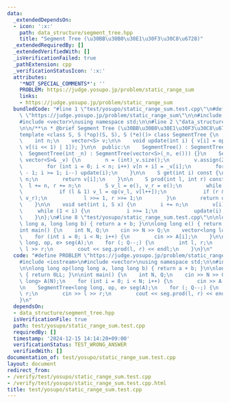 ```yaml
---
data:
  _extendedDependsOn:
  - icon: ':x:'
    path: data_structure/segment_tree.hpp
    title: "Segment Tree (\u30BB\u30B0\u30E1\u30F3\u30C8\u6728)"
  _extendedRequiredBy: []
  _extendedVerifiedWith: []
  _isVerificationFailed: true
  _pathExtension: cpp
  _verificationStatusIcon: ':x:'
  attributes:
    '*NOT_SPECIAL_COMMENTS*': ''
    PROBLEM: https://judge.yosupo.jp/problem/static_range_sum
    links:
    - https://judge.yosupo.jp/problem/static_range_sum
  bundledCode: "#line 1 \"test/yosupo/static_range_sum.test.cpp\"\n#define PROBLEM\
    \ \"https://judge.yosupo.jp/problem/static_range_sum\"\n\n#include <iostream>\n\
    #include <vector>\nusing namespace std;\n\n#line 2 \"data_structure/segment_tree.hpp\"\
    \n\n/**\n * @brief Segment Tree (\u30BB\u30B0\u30E1\u30F3\u30C8\u6728)\n */\n\
    template <class S, S (*op)(S, S), S (*e)()> class SegmentTree {\n  private:\n\
    \    int n;\n    vector<S> v;\n\n    void update(int i) { v[i] = op(v[i << 1],\
    \ v[(i << 1) | 1]); }\n\n  public:\n    SegmentTree() : SegmentTree(0) {}\n  \
    \  SegmentTree(int _n) : SegmentTree(vector<S>(_n, e())) {}\n    SegmentTree(const\
    \ vector<S>& _v) {\n        n = (int)_v.size();\n        v.assign(2 * n, e());\n\
    \        for (int i = 0; i < n; i++) v[n + i] = _v[i];\n        for (int i = n\
    \ - 1; i >= 1; i--) update(i);\n    }\n\n    S get(int i) const {\n        i +=\
    \ n;\n        return v[i];\n    }\n\n    S prod(int l, int r) const {\n      \
    \  l += n, r += n;\n        S v_l = e(), v_r = e();\n        while (l < r) {\n\
    \            if (l & 1) v_l = op(v_l, v[l++]);\n            if (r & 1) v_r = op(v[--r],\
    \ v_r);\n            l >>= 1, r >>= 1;\n        }\n        return op(v_l, v_r);\n\
    \    }\n\n    void set(int i, S x) {\n        i += n;\n        v[i] = x;\n   \
    \     while (1 < i) {\n            i >>= 1;\n            update(i);\n        }\n\
    \    }\n};\n#line 8 \"test/yosupo/static_range_sum.test.cpp\"\n\nlong long op(long\
    \ long a, long long b) { return a + b; }\n\nlong long e() { return 0LL; }\n\n\
    int main() {\n    int N, Q;\n    cin >> N >> Q;\n    vector<long long> A(N);\n\
    \    for (int i = 0; i < N; i++) {\n        cin >> A[i];\n    }\n\n    SegmentTree<long\
    \ long, op, e> seg(A);\n    for (; Q--;) {\n        int l, r;\n        cin >>\
    \ l >> r;\n        cout << seg.prod(l, r) << endl;\n    }\n}\n"
  code: "#define PROBLEM \"https://judge.yosupo.jp/problem/static_range_sum\"\n\n\
    #include <iostream>\n#include <vector>\nusing namespace std;\n\n#include \"../../data_structure/segment_tree.hpp\"\
    \n\nlong long op(long long a, long long b) { return a + b; }\n\nlong long e()\
    \ { return 0LL; }\n\nint main() {\n    int N, Q;\n    cin >> N >> Q;\n    vector<long\
    \ long> A(N);\n    for (int i = 0; i < N; i++) {\n        cin >> A[i];\n    }\n\
    \n    SegmentTree<long long, op, e> seg(A);\n    for (; Q--;) {\n        int l,\
    \ r;\n        cin >> l >> r;\n        cout << seg.prod(l, r) << endl;\n    }\n\
    }\n"
  dependsOn:
  - data_structure/segment_tree.hpp
  isVerificationFile: true
  path: test/yosupo/static_range_sum.test.cpp
  requiredBy: []
  timestamp: '2024-12-15 14:14:20+09:00'
  verificationStatus: TEST_WRONG_ANSWER
  verifiedWith: []
documentation_of: test/yosupo/static_range_sum.test.cpp
layout: document
redirect_from:
- /verify/test/yosupo/static_range_sum.test.cpp
- /verify/test/yosupo/static_range_sum.test.cpp.html
title: test/yosupo/static_range_sum.test.cpp
---
```

